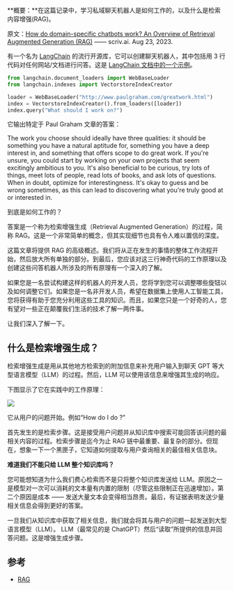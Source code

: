 **概要：**在这篇记录中，学习私域聊天机器人是如何工作的，以及什么是检索内容增强(RAG)。



原文：[How do domain-specific chatbots work? An Overview of Retrieval Augmented Generation (RAG)](https://scriv.ai/guides/retrieval-augmented-generation-overview/) —— scriv.ai. Aug 23, 2023.



有一个名为 [LangChain](https://python.langchain.com/) 的流行开源库，它可以创建聊天机器人，其中包括用 3 行代码对任何网站/文档进行问答。这是 [LangChain 文档中的一个示例](https://python.langchain.com/docs/use_cases/question_answering/)。

```python
from langchain.document_loaders import WebBaseLoader
from langchain.indexes import VectorstoreIndexCreator

loader = WebBaseLoader("http://www.paulgraham.com/greatwork.html")
index = VectorstoreIndexCreator().from_loaders([loader])
index.query("What should I work on?")
```

它输出特定于 Paul Graham 文章的答案：

The work you choose should ideally have three qualities: it should be something you have a natural aptitude for, something you have a deep interest in, and something that offers scope to do great work. If you're unsure, you could start by working on your own projects that seem excitingly ambitious to you. It's also beneficial to be curious, try lots of things, meet lots of people, read lots of books, and ask lots of questions. When in doubt, optimize for interestingness. It's okay to guess and be wrong sometimes, as this can lead to discovering what you're truly good at or interested in.

到底是如何工作的？

答案是一个称为检索增强生成（Retrieval Augmented Generation）的过程，简称 RAG。这是一个非常简单的概念，但其实现细节也具有令人难以置信的深度。

这篇文章将提供 RAG 的高级概述。我们将从正在发生的事情的整体工作流程开始，然后放大所有单独的部分。到最后，您应该对这三行神奇代码的工作原理以及创建这些问答机器人所涉及的所有原理有一个深入的了解。

如果您是一名尝试构建这样的机器人的开发人员，您将学到您可以调整哪些旋钮以及如何调整它们。如果您是一名非开发人员，希望在数据集上使用人工智能工具，您将获得有助于您充分利用这些工具的知识。而且，如果您只是一个好奇的人，您有望对一些正在颠覆我们生活的技术了解一两件事。

让我们深入了解一下。



## 什么是检索增强生成？

检索增强生成是用从其他地方检索到的附加信息来补充用户输入到聊天 GPT 等大型语言模型（LLM）的过程。然后，LLM 可以使用该信息来增强其生成的响应。

下图显示了它在实践中的工作原理：

![](https://cdn.jsdelivr.net/gh/pengpen1/blog-images/20250410105007319.png)

它从用户的问题开始。例如“How do I do <something>?”

首先发生的是检索步骤。这是接受用户问题并从知识库中搜索可能回答该问题的最相关内容的过程。检索步骤是迄今为止 RAG 链中最重要、最复杂的部分。但现在，想象一下一个黑匣子，它知道如何提取与用户查询相关的最佳相关信息块。

**难道我们不能只给 LLM 整个知识库吗？**

您可能想知道为什么我们费心检索而不是只将整个知识库发送给 LLM。原因之一是模型对一次可以消耗的文本量有内置的限制（尽管这些限制正在迅速增加）。第二个原因是成本 —— 发送大量文本会变得相当昂贵。最后，有证据表明发送少量相关信息会得到更好的答案。

一旦我们从知识库中获取了相关信息，我们就会将其与用户的问题一起发送到大型语言模型（LLM）。 LLM（最常见的是 ChatGPT）然后“读取”所提供的信息并回答问题。这是增强生成步骤。



## 参考

- [RAG](https://www.yuque.com/serviceup/misc/cn-retrieval-augmented-generation-overview#mmagO)

